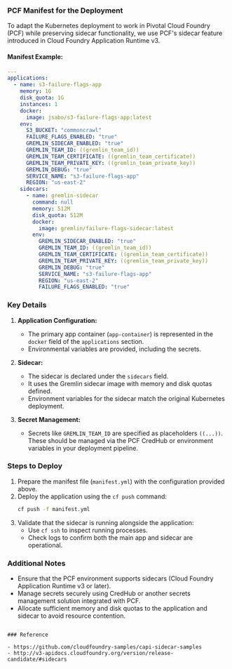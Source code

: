 ### PCF Manifest for the Deployment

To adapt the Kubernetes deployment to work in Pivotal Cloud Foundry (PCF) while preserving sidecar functionality, we use PCF's sidecar feature introduced in Cloud Foundry Application Runtime v3.

#### Manifest Example:

```yaml
---
applications:
  - name: s3-failure-flags-app
    memory: 1G
    disk_quota: 1G
    instances: 1
    docker:
      image: jsabo/s3-failure-flags-app:latest
    env:
      S3_BUCKET: "commoncrawl"
      FAILURE_FLAGS_ENABLED: "true"
      GREMLIN_SIDECAR_ENABLED: "true"
      GREMLIN_TEAM_ID: ((gremlin_team_id))
      GREMLIN_TEAM_CERTIFICATE: ((gremlin_team_certificate))
      GREMLIN_TEAM_PRIVATE_KEY: ((gremlin_team_private_key))
      GREMLIN_DEBUG: "true"
      SERVICE_NAME: "s3-failure-flags-app"
      REGION: "us-east-2"
    sidecars:
      - name: gremlin-sidecar
        command: null
        memory: 512M
        disk_quota: 512M
        docker:
          image: gremlin/failure-flags-sidecar:latest
        env:
          GREMLIN_SIDECAR_ENABLED: "true"
          GREMLIN_TEAM_ID: ((gremlin_team_id))
          GREMLIN_TEAM_CERTIFICATE: ((gremlin_team_certificate))
          GREMLIN_TEAM_PRIVATE_KEY: ((gremlin_team_private_key))
          GREMLIN_DEBUG: "true"
          SERVICE_NAME: "s3-failure-flags-app"
          REGION: "us-east-2"
          FAILURE_FLAGS_ENABLED: "true"
```

### Key Details

1. **Application Configuration:**
   - The primary app container (`app-container`) is represented in the `docker` field of the `applications` section.
   - Environmental variables are provided, including the secrets.

2. **Sidecar:**
   - The sidecar is declared under the `sidecars` field.
   - It uses the Gremlin sidecar image with memory and disk quotas defined.
   - Environment variables for the sidecar match the original Kubernetes deployment.

3. **Secret Management:**
   - Secrets like `GREMLIN_TEAM_ID` are specified as placeholders `((...))`. These should be managed via the PCF CredHub or environment variables in your deployment pipeline.

### Steps to Deploy

1. Prepare the manifest file (`manifest.yml`) with the configuration provided above.
2. Deploy the application using the `cf push` command:
   ```bash
   cf push -f manifest.yml
   ```
3. Validate that the sidecar is running alongside the application:
   - Use `cf ssh` to inspect running processes.
   - Check logs to confirm both the main app and sidecar are operational.

### Additional Notes

- Ensure that the PCF environment supports sidecars (Cloud Foundry Application Runtime v3 or later).
- Manage secrets securely using CredHub or another secrets management solution integrated with PCF.
- Allocate sufficient memory and disk quotas to the application and sidecar to avoid resource contention.
```

### Reference

- https://github.com/cloudfoundry-samples/capi-sidecar-samples
- http://v3-apidocs.cloudfoundry.org/version/release-candidate/#sidecars
